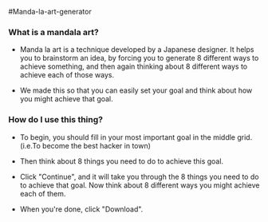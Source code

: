 #Manda-la-art-generator


### What is a mandala art? 

- Manda la art is a technique developed by a Japanese designer. It helps you to brainstorm an idea, by forcing you to generate 8 different ways to achieve something, and then again thinking about 8 different ways to achieve each of those ways. 

- We made this so that you can easily set your goal and think about how you might achieve that goal. 

### How do I use this thing? 

- To begin, you should fill in your most important goal in the middle grid. (i.e.To become the best hacker in town)

- Then think about 8 things you need to do to achieve this goal. 

- Click "Continue", and it will take you through the 8 things you need to do to achieve that goal. Now think about 8 different ways you might achieve each of them. 

- When you're done, click "Download". 
